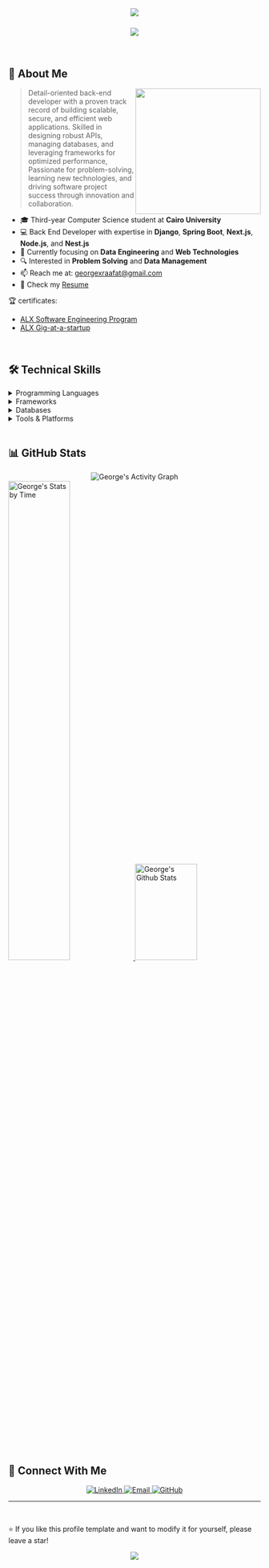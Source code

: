 <div align="center">
  <img src="https://capsule-render.vercel.app/api?type=waving&color=gradient&height=200&section=header&text=George%20Raafat&fontSize=80&fontAlignY=35&animation=twinkling&fontColor=white" />
</div>

<h3 align="center">
    <img src="https://readme-typing-svg.herokuapp.com/?font=Righteous&size=35&center=true&vCenter=true&width=500&height=70&duration=4000&lines=Hi+There!+👋;I'm+George+Raafat!;Back+End+Developer;Computer+Science+Student" />
</h3>

<br/>

## 🚀 About Me

<picture> <img align="right" src="https://github.com/7oSkaaa/7oSkaaa/blob/main/Images/Right_Side.gif?raw=true" width = 250px></picture>

>  Detail-oriented back-end developer with a proven track record of building scalable, secure, and efficient web applications. Skilled in designing robust APIs, managing databases, and leveraging frameworks for optimized performance, Passionate for problem-solving, learning new technologies, and driving software project success through innovation and collaboration.

- 🎓 Third-year Computer Science student at **Cairo University**
- 💻 Back End Developer with expertise in **Django**, **Spring Boot**, **Next.js**, **Node.js**, and **Nest.js** 
- 🌱 Currently focusing on **Data Engineering** and **Web Technologies**
- 🔍 Interested in **Problem Solving** and **Data Management**
- 📫 Reach me at: [georgexraafat@gmail.com](mailto:georgexraafat@gmail.com)
- 📄 Check my [Resume](https://github.com/5XGeorgeX5/5XGeorgeX5/blob/main/My-Resume.pdf)

🏆 certificates:
-  [ALX Software Engineering Program](https://intranet.alxswe.com/certificates/en8H5ZG72p)
-  [ALX Gig-at-a-startup](https://savanna.alxafrica.com/certificates/h7mr659pEx)

<br/>

## 🛠️ Technical Skills

<details>
<summary>Programming Languages</summary>
<br/>

![C++](https://img.shields.io/badge/C++-00599C?style=for-the-badge&logo=c%2B%2B&logoColor=white)
![Python](https://img.shields.io/badge/Python-3776AB?style=for-the-badge&logo=python&logoColor=white)
![Java](https://img.shields.io/badge/Java-ED8B00?style=for-the-badge&logo=openjdk&logoColor=white)
![HTML](https://img.shields.io/badge/HTML-E34F26?style=for-the-badge&logo=html5&logoColor=white)
![CSS](https://img.shields.io/badge/CSS-1572B6?style=for-the-badge&logo=css3&logoColor=white)
![JavaScript](https://img.shields.io/badge/JavaScript-F7DF1E?style=for-the-badge&logo=javascript&logoColor=black)
![TypeScript](https://img.shields.io/badge/TypeScript-007acc?style=for-the-badge&logo=typescript&logoColor=white)

</details>

<details>
<summary>Frameworks</summary>
<br/>

![Django](https://img.shields.io/badge/Django-092E20?style=for-the-badge&logo=django&logoColor=white)
![Spring Boot](https://img.shields.io/badge/Spring_Boot-6DB33F?style=for-the-badge&logo=spring-boot&logoColor=white)
![Node.js](https://img.shields.io/badge/Node.js-339933?style=for-the-badge&logo=nodedotjs&logoColor=white)
![Next.js](https://img.shields.io/badge/Next.js-000000?style=for-the-badge&logo=next.js&logoColor=white)
![NestJS](https://img.shields.io/badge/NestJS-E0234E?style=for-the-badge&logo=nestjs&logoColor=white)

</details>

<details>
<summary>Databases</summary>
<br/>

![MySQL](https://img.shields.io/badge/MySQL-4479A1?style=for-the-badge&logo=mysql&logoColor=white)
![SQL Server](https://img.shields.io/badge/SQL%20Server-CC2927?style=for-the-badge)
![PostgreSQL](https://img.shields.io/badge/PostgreSQL-4169E1?style=for-the-badge&logo=postgresql&logoColor=white)
![MongoDB](https://img.shields.io/badge/MongoDB-47A248?style=for-the-badge&logo=mongodb&logoColor=white)

</details>

<details>
<summary>Tools & Platforms</summary>
<br/>

![Linux](https://img.shields.io/badge/Linux-FCC624?style=for-the-badge&logo=linux&logoColor=black)
![Prisma](https://img.shields.io/badge/Prisma-2D3748?style=for-the-badge&logo=prisma&logoColor=white)
![Git](https://img.shields.io/badge/Git-F05032?style=for-the-badge&logo=git&logoColor=white)
![Docker](https://img.shields.io/badge/Docker-2496ED?style=for-the-badge&logo=docker&logoColor=white)

</details>

<br/>

## 📊 GitHub Stats


<div align="center">
  <img src="https://github-readme-activity-graph.vercel.app/graph?username=5XGeorgeX5&custom_title=George's%20GitHub%20Activity%20Graph&bg_color=141321&color=A9FEF7&line=626069&point=F8D847&area_color=FE428E&title_color=FE428E&area=true" alt="George's Activity Graph" />
</div>

<a href="https://github.com/5XGeorgeX5">
  <img alt="George's Stats by Time" src="https://github-profile-summary-cards.vercel.app/api/cards/productive-time?username=5XGeorgeX5&theme=radical" width="49.5%" />
  <img alt="George's Github Stats" src="https://denvercoder1-github-readme-stats.vercel.app/api?username=5XGeorgeX5&show_icons=true&count_private=true&theme=radical" height="192px" width="49.5%"/>
</a>

## 🤝 Connect With Me

<p align="center">
  <a href="https://www.linkedin.com/in/georgeraafat/">
    <img src="https://img.shields.io/badge/LinkedIn-0077B5?style=for-the-badge&logo=linkedin&logoColor=white" alt="LinkedIn"/>
  </a>
  <a href="mailto:georgexraafat@gmail.com">
    <img src="https://img.shields.io/badge/Gmail-D14836?style=for-the-badge&logo=gmail&logoColor=white" alt="Email"/>
  </a>
  <a href="https://github.com/5XGeorgeX5">
    <img src="https://img.shields.io/badge/GitHub-100000?style=for-the-badge&logo=github&logoColor=white" alt="GitHub"/>
  </a>
</p>

---

<br/>

⭐️ If you like this profile template and want to modify it for yourself, please leave a star!

<div align="center">
  <img src="https://capsule-render.vercel.app/api?type=waving&color=gradient&height=100&section=footer" />
</div>
